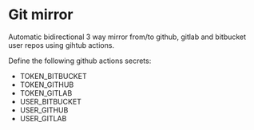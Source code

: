 # Git mirror

Automatic bidirectional 3 way mirror from/to github, gitlab and bitbucket user repos using gihtub actions.

Define the following github actions secrets:

* TOKEN_BITBUCKET
* TOKEN_GITHUB
* TOKEN_GITLAB
* USER_BITBUCKET
* USER_GITHUB
* USER_GITLAB
